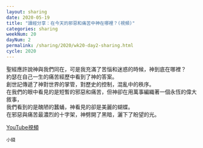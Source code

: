 ```yaml
---
layout: sharing
date: 2020-05-19
title: "讀經分享：在今天的邪惡和痛苦中神在哪裡？(視頻)"
categories: sharing
weekNum: 20
dayNum: 2
permalink: /sharing/2020/wk20-day2-sharing.html
cycle: 2020
---
```


聖經應許說神與我們同在，可是我充滿了苦惱和迷惑的時候，神到底在哪裡？  
約瑟在自己一生的痛苦經歷中看到了神的答案。  
創世記傳遞了神對世界的掌管，對歷史的控制，混亂中的秩序。   
在我們的眼中看見的是短暫的邪惡和痛苦，但神卻在用萬事編織著一個永恆的偉大敘事，  
我們看到的是醜陋的蠶蛹，神看見的卻是美麗的蝴蝶。   
在邪惡與痛苦最濃烈的十字架，神劈開了黑暗，灑下了盼望的光。   

[YouTube視頻](https://youtu.be/rewKIiYnTjY)

`小錢`
